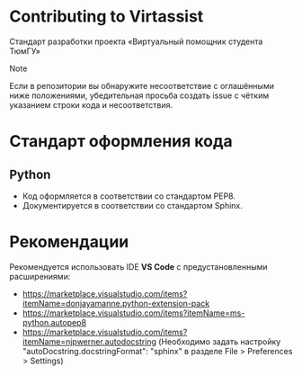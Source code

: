# Contributing to Virtassist

Стандарт разработки проекта «Виртуальный помощник студента ТюмГУ»

> [!NOTE]
> Если в репозитории вы обнаружите несоответствие с оглашёнными ниже положениями, убедительная просьба создать issue с чётким указанием строки кода и несоответствия.

# Стандарт оформления кода

## Python

 * Код оформляется в соответствии со стандартом PEP8.
 * Документируется в соответствии со стандартом Sphinx.

# Рекомендации

Рекомендуется использовать IDE **VS Code** с предустановленными расширениями:
 * https://marketplace.visualstudio.com/items?itemName=donjayamanne.python-extension-pack
 * https://marketplace.visualstudio.com/items?itemName=ms-python.autopep8
 * https://marketplace.visualstudio.com/items?itemName=njpwerner.autodocstring (Необходимо задать настройку "autoDocstring.docstringFormat": "sphinx" в разделе File > Preferences > Settings)
